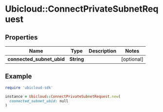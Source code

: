 # Ubicloud::ConnectPrivateSubnetRequest

## Properties

| Name | Type | Description | Notes |
| ---- | ---- | ----------- | ----- |
| **connected_subnet_ubid** | **String** |  | [optional] |

## Example

```ruby
require 'ubicloud-sdk'

instance = Ubicloud::ConnectPrivateSubnetRequest.new(
  connected_subnet_ubid: null
)
```

